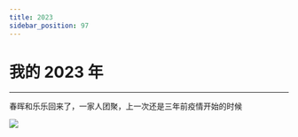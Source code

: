 ```yaml
---
title: 2023
sidebar_position: 97
---
```


# 我的 2023 年

---

春晖和乐乐回来了，一家人团聚，上一次还是三年前疫情开始的时候

![](/img/life/2023-01-30.jpg)
